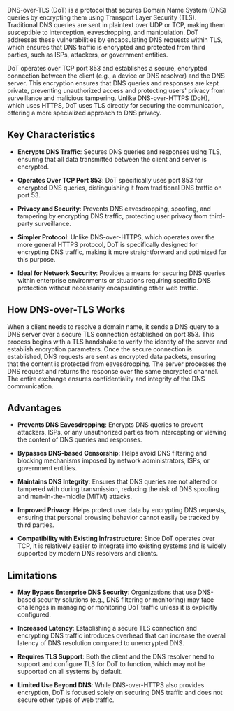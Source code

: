 DNS-over-TLS (DoT) is a protocol that secures Domain Name System (DNS) queries by encrypting them using Transport Layer Security (TLS). Traditional DNS queries are sent in plaintext over UDP or TCP, making them susceptible to interception, eavesdropping, and manipulation. DoT addresses these vulnerabilities by encapsulating DNS requests within TLS, which ensures that DNS traffic is encrypted and protected from third parties, such as ISPs, attackers, or government entities.

DoT operates over TCP port 853 and establishes a secure, encrypted connection between the client (e.g., a device or DNS resolver) and the DNS server. This encryption ensures that DNS queries and responses are kept private, preventing unauthorized access and protecting users' privacy from surveillance and malicious tampering. Unlike DNS-over-HTTPS (DoH), which uses HTTPS, DoT uses TLS directly for securing the communication, offering a more specialized approach to DNS privacy.

## **Key Characteristics**

- **Encrypts DNS Traffic**: Secures DNS queries and responses using TLS, ensuring that all data transmitted between the client and server is encrypted.

- **Operates Over TCP Port 853**: DoT specifically uses port 853 for encrypted DNS queries, distinguishing it from traditional DNS traffic on port 53.

- **Privacy and Security**: Prevents DNS eavesdropping, spoofing, and tampering by encrypting DNS traffic, protecting user privacy from third-party surveillance.

- **Simpler Protocol**: Unlike DNS-over-HTTPS, which operates over the more general HTTPS protocol, DoT is specifically designed for encrypting DNS traffic, making it more straightforward and optimized for this purpose.

- **Ideal for Network Security**: Provides a means for securing DNS queries within enterprise environments or situations requiring specific DNS protection without necessarily encapsulating other web traffic.
 
## **How DNS-over-TLS Works**

When a client needs to resolve a domain name, it sends a DNS query to a DNS server over a secure TLS connection established on port 853. This process begins with a TLS handshake to verify the identity of the server and establish encryption parameters. Once the secure connection is established, DNS requests are sent as encrypted data packets, ensuring that the content is protected from eavesdropping. The server processes the DNS request and returns the response over the same encrypted channel. The entire exchange ensures confidentiality and integrity of the DNS communication.

## **Advantages**

- **Prevents DNS Eavesdropping**: Encrypts DNS queries to prevent attackers, ISPs, or any unauthorized parties from intercepting or viewing the content of DNS queries and responses.

- **Bypasses DNS-based Censorship**: Helps avoid DNS filtering and blocking mechanisms imposed by network administrators, ISPs, or government entities.

- **Maintains DNS Integrity**: Ensures that DNS queries are not altered or tampered with during transmission, reducing the risk of DNS spoofing and man-in-the-middle (MITM) attacks.

- **Improved Privacy**: Helps protect user data by encrypting DNS requests, ensuring that personal browsing behavior cannot easily be tracked by third parties.

- **Compatibility with Existing Infrastructure**: Since DoT operates over TCP, it is relatively easier to integrate into existing systems and is widely supported by modern DNS resolvers and clients.

## **Limitations**

- **May Bypass Enterprise DNS Security**: Organizations that use DNS-based security solutions (e.g., DNS filtering or monitoring) may face challenges in managing or monitoring DoT traffic unless it is explicitly configured.

- **Increased Latency**: Establishing a secure TLS connection and encrypting DNS traffic introduces overhead that can increase the overall latency of DNS resolution compared to unencrypted DNS.

- **Requires TLS Support**: Both the client and the DNS resolver need to support and configure TLS for DoT to function, which may not be supported on all systems by default.

- **Limited Use Beyond DNS**: While DNS-over-HTTPS also provides encryption, DoT is focused solely on securing DNS traffic and does not secure other types of web traffic.